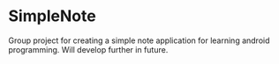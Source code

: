 # SimpleNote
Group project for creating a simple note application for learning android programming. Will develop further in future.
